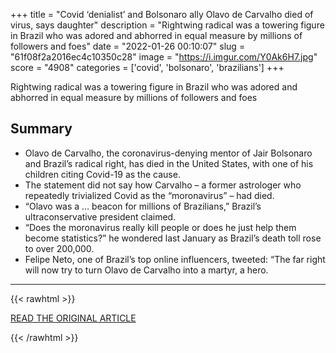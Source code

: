 +++
title = "Covid ‘denialist’ and Bolsonaro ally Olavo de Carvalho died of virus, says daughter"
description = "Rightwing radical was a towering figure in Brazil who was adored and abhorred in equal measure by millions of followers and foes"
date = "2022-01-26 00:10:07"
slug = "61f08f2a2016ec4c10350c28"
image = "https://i.imgur.com/Y0Ak6H7.jpg"
score = "4908"
categories = ['covid', 'bolsonaro', 'brazilians']
+++

Rightwing radical was a towering figure in Brazil who was adored and abhorred in equal measure by millions of followers and foes

## Summary

- Olavo de Carvalho, the coronavirus-denying mentor of Jair Bolsonaro and Brazil’s radical right, has died in the United States, with one of his children citing Covid-19 as the cause.
- The statement did not say how Carvalho – a former astrologer who repeatedly trivialized Covid as the “moronavirus” – had died.
- “Olavo was a … beacon for millions of Brazilians,” Brazil’s ultraconservative president claimed.
- “Does the moronavirus really kill people or does he just help them become statistics?” he wondered last January as Brazil’s death toll rose to over 200,000.
- Felipe Neto, one of Brazil’s top online influencers, tweeted: “The far right will now try to turn Olavo de Carvalho into a martyr, a hero.

---

{{< rawhtml >}}
  <p class="article-category">
    <a target="_blank" href="https://www.theguardian.com/world/2022/jan/25/covid-denialist-bolsonaro-ally-olavo-de-carvalho-dies-coronavirus">READ THE ORIGINAL ARTICLE</a>
  </p>
{{< /rawhtml >}}
